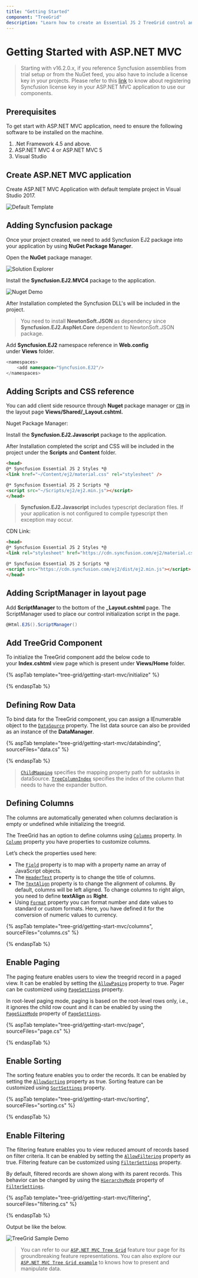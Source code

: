 ```yaml
---
title: "Getting Started"
component: "TreeGrid"
description: "Learn how to create an Essential JS 2 TreeGrid control and enable features like paging, sorting, filtering in ASP.NET MVC."
---
```


# Getting Started with ASP.NET MVC

> Starting with v16.2.0.x, if you reference Syncfusion assemblies from trial setup or from the NuGet feed, you also have to include a license key in your projects. Please refer to this [link](https://help.syncfusion.com/common/essential-studio/licensing/license-key) to know about registering Syncfusion license key in your ASP.NET MVC application to use our components.

## Prerequisites

To get start with ASP.NET MVC application, need to ensure the following software to be installed on the machine.

1. .Net Framework 4.5 and above.
2. ASP.NET MVC 4 or ASP.NET MVC 5
3. Visual Studio

## Create ASP.NET MVC application

Create ASP.NET MVC Application with default template project in Visual Studio 2017.

![Default Template](./images/default-template-mvc.png)

## Adding Syncfusion package

Once your project created, we need to add Syncfusion EJ2 package into your application by using **NuGet Package Manager**.

Open the **NuGet** package manager.

![Solution Explorer](./images/solution-explorer-mvc.png)

Install the **Syncfusion.EJ2.MVC4** package to the application.

![Nuget Demo](./images/nuget-demo.png)

After Installation completed the Syncfusion DLL's will be included in the project.

> You need to install **NewtonSoft.JSON** as dependency since **Syncfusion.EJ2.AspNet.Core** dependent to NewtonSoft.JSON package.

Add **Syncfusion.EJ2** namespace reference in **Web.config** under **Views** folder.

```cs
<namespaces>
    <add namespace="Syncfusion.EJ2"/>
</namespaces>

```

## Adding Scripts and CSS reference

You can add client side resource through **Nuget** package manager or [`CDN`](http://ej2.syncfusion.com/15.4.23/documentation/base/deployment.html?lang=typescript#cdn) in the layout page **Views/Shared/_Layout.cshtml.**

Nuget Package Manager:

Install the **Syncfusion.EJ2.Javascript** package to the application.

After Installation completed the script and CSS will be included in the project under the **Scripts** and **Content** folder.

```html
<head>
@* Syncfusion Essential JS 2 Styles *@
<link href="~/Content/ej2/material.css" rel="stylesheet" />

@* Syncfusion Essential JS 2 Scripts *@
<script src="~/Scripts/ej2/ej2.min.js"></script>
</head>
```

> **Syncfusion.EJ2.Javascript** includes typescript declaration files. If your application is not configured to compile typescript then exception may occur.

CDN Link:

```html
<head>
@* Syncfusion Essential JS 2 Styles *@
<link rel="stylesheet" href="https://cdn.syncfusion.com/ej2/material.css" />

@* Syncfusion Essential JS 2 Scripts *@
<script src="https://cdn.syncfusion.com/ej2/dist/ej2.min.js"></script>
</head>
```

## Adding ScriptManager in layout page

Add **ScriptManager** to the bottom of the **_Layout.cshtml** page. The ScriptManager used to place our control initialization script in the page.

```cs
@Html.EJS().ScriptManager()
```

## Add TreeGrid Component

To initialize the TreeGrid component add the below code to your **Index.cshtml** view page which is present under **Views/Home** folder.

{% aspTab template="tree-grid/getting-start-mvc/initialize" %}

{% endaspTab %}

## Defining Row Data

To bind data for the TreeGrid component, you can assign a IEnumerable object to the [`DataSource`](https://help.syncfusion.com/cr/cref_files/aspnetcore-js2/Syncfusion.EJ2~Syncfusion.EJ2.TreeGrid.TreeGrid~DataSource.html) property. The list data source can also be provided as an instance of the **DataManager**.

{% aspTab template="tree-grid/getting-start-mvc/databinding", sourceFiles="data.cs" %}

{% endaspTab %}

> [`ChildMapping`](https://help.syncfusion.com/cr/cref_files/aspnetcore-js2/Syncfusion.EJ2~Syncfusion.EJ2.TreeGrid.TreeGrid~ChildMapping.html) specifies the mapping property path for subtasks in dataSource.
> [`TreeColumnIndex`](https://help.syncfusion.com/cr/cref_files/aspnetcore-js2/Syncfusion.EJ2~Syncfusion.EJ2.TreeGrid.TreeGrid~TreeColumnIndex.html) specifies the index of the column that needs to have the expander button.

## Defining Columns

The columns are automatically generated when columns declaration is empty or undefined while initializing the treegrid.

The TreeGrid has an option to define columns using [`Columns`](https://help.syncfusion.com/cr/cref_files/aspnetcore-js2/Syncfusion.EJ2~Syncfusion.EJ2.TreeGrid.TreeGridColumns.html) property. In [`Column`](https://help.syncfusion.com/cr/cref_files/aspnetcore-js2/Syncfusion.EJ2~Syncfusion.EJ2.TreeGrid.TreeGridColumn.html) property you have properties to customize columns.

Let’s check the properties used here:

* The [`Field`](https://help.syncfusion.com/cr/cref_files/aspnetcore-js2/Syncfusion.EJ2~Syncfusion.EJ2.TreeGrid.TreeGridColumn~Field.html) property is to map with a property name an array of JavaScript objects.
* The [`HeaderText`](https://help.syncfusion.com/cr/cref_files/aspnetcore-js2/Syncfusion.EJ2~Syncfusion.EJ2.TreeGrid.TreeGridColumn~HeaderText.html) property is to change the title of columns.
* The [`TextAlign`](https://help.syncfusion.com/cr/cref_files/aspnetcore-js2/Syncfusion.EJ2~Syncfusion.EJ2.TreeGrid.TreeGridColumn~TextAlign.html) property is to change the alignment of columns.
By default, columns will be left aligned. To change columns to right align, you need to define **textAlign** as **Right**.
* Using [`Format`](https://help.syncfusion.com/cr/cref_files/aspnetcore-js2/Syncfusion.EJ2~Syncfusion.EJ2.TreeGrid.TreeGridColumn~Format.html) property
you can format number and date values to standard or custom formats.
Here, you have defined it for the conversion of numeric values to currency.

{% aspTab template="tree-grid/getting-start-mvc/columns", sourceFiles="columns.cs" %}

{% endaspTab %}

## Enable Paging

The paging feature enables users to view the treegrid record in a paged view. It can be enabled by setting the  [`AllowPaging`](https://help.syncfusion.com/cr/cref_files/aspnetcore-js2/Syncfusion.EJ2~Syncfusion.EJ2.TreeGrid.TreeGrid~AllowPaging.html) property to true. Pager can be customized using [`PageSettings`](https://help.syncfusion.com/cr/cref_files/aspnetcore-js2/Syncfusion.EJ2~Syncfusion.EJ2.TreeGrid.TreeGridPageSettings.html) property.

In root-level paging mode, paging is based on the root-level rows only, i.e., it ignores the child row count and it can be enabled by using the [`PageSizeMode`](https://help.syncfusion.com/cr/cref_files/aspnetcore-js2/Syncfusion.EJ2~Syncfusion.EJ2.TreeGrid.TreeGridPageSettings~PageSizeMode.html) property of [`PageSettings`](https://help.syncfusion.com/cr/cref_files/aspnetcore-js2/Syncfusion.EJ2~Syncfusion.EJ2.TreeGrid.TreeGridPageSettings.html).

{% aspTab template="tree-grid/getting-start-mvc/page", sourceFiles="page.cs" %}

{% endaspTab %}

## Enable Sorting

The sorting feature enables you to order the records. It can be enabled by setting the [`AllowSorting`](https://help.syncfusion.com/cr/cref_files/aspnetcore-js2/Syncfusion.EJ2~Syncfusion.EJ2.TreeGrid.TreeGrid~AllowSorting.html) property as true. Sorting feature can be customized using [`SortSettings`](https://help.syncfusion.com/cr/cref_files/aspnetcore-js2/Syncfusion.EJ2~Syncfusion.EJ2.TreeGrid.TreeGridSortSettings.html) property.

{% aspTab template="tree-grid/getting-start-mvc/sorting", sourceFiles="sorting.cs" %}

{% endaspTab %}

## Enable Filtering

The filtering feature enables you to view reduced amount of records based on filter criteria. It can be enabled by setting the [`AllowFiltering`](https://help.syncfusion.com/cr/cref_files/aspnetcore-js2/Syncfusion.EJ2~Syncfusion.EJ2.TreeGrid.TreeGrid~AllowFiltering.html) property as true. Filtering feature can be customized using [`FilterSettings`](https://help.syncfusion.com/cr/cref_files/aspnetcore-js2/Syncfusion.EJ2~Syncfusion.EJ2.TreeGrid.TreeGridFilterSettings.html) property.

By default, filtered records are shown along with its parent records. This behavior can be changed by using the [`HierarchyMode`](https://help.syncfusion.com/cr/cref_files/aspnetcore-js2/Syncfusion.EJ2~Syncfusion.EJ2.TreeGrid.TreeGridFilterSettings~HierarchyMode.html) property of [`FilterSettings`](https://help.syncfusion.com/cr/cref_files/aspnetcore-js2/Syncfusion.EJ2~Syncfusion.EJ2.TreeGrid.TreeGridFilterSettings.html).

{% aspTab template="tree-grid/getting-start-mvc/filtering", sourceFiles="filtering.cs" %}

{% endaspTab %}

Output be like the below.

![TreeGrid Sample Demo](./images/treegrid-sample.png)

> You can refer to our [`ASP.NET MVC Tree Grid`](https://www.syncfusion.com/aspnet-mvc-ui-controls/tree-grid) feature tour page for its groundbreaking feature representations. You can also explore our [`ASP.NET MVC Tree Grid example`](https://ej2.syncfusion.com/aspnetmvc/TreeGrid/Overview#/material) to knows how to present and manipulate data.